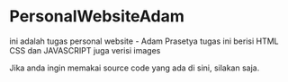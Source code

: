 # PersonalWebsiteAdam

ini adalah tugas personal website - Adam Prasetya
tugas ini berisi HTML CSS dan JAVASCRIPT
juga verisi images

Jika anda ingin memakai source code yang ada di sini, silakan saja.
